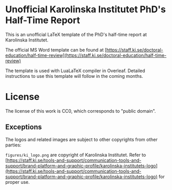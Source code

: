 # Unofficial Karolinska Institutet PhD's Half-Time Report
This is an unofficial LaTeX template of the PhD's half-time report at Karolinska Institutet.

The official MS Word template can be found at [https://staff.ki.se/doctoral-education/half-time-review](https://staff.ki.se/doctoral-education/half-time-review)

The template is used with LuaLaTeX compiler in Overleaf. Detailed instructions to use this template will follow in the coming months.

# License
The license of this work is CC0, which corresponds to "public domain".

## Exceptions

The logos and related images are subject to other copyrights from other parties:

`figures/ki_logo.png` are copyright of Karolinska Institutet. Refer to [https://staff.ki.se/tools-and-support/communication-tools-and-support/brand-platform-and-graphic-profile/karolinska-institutets-logo](https://staff.ki.se/tools-and-support/communication-tools-and-support/brand-platform-and-graphic-profile/karolinska-institutets-logo) for proper use.
